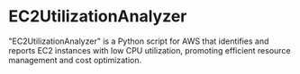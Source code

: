 # EC2UtilizationAnalyzer
"EC2UtilizationAnalyzer" is a Python script for AWS that identifies and reports EC2 instances with low CPU utilization, promoting efficient resource management and cost optimization.
